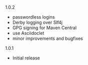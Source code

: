 1.0.2

- passwordless logins
- Derby logging over Slf4j
- GPG signing for Maven Central
- use Asciidoclet
- minor improvements and bugfixes

1.0.1

- Initial release